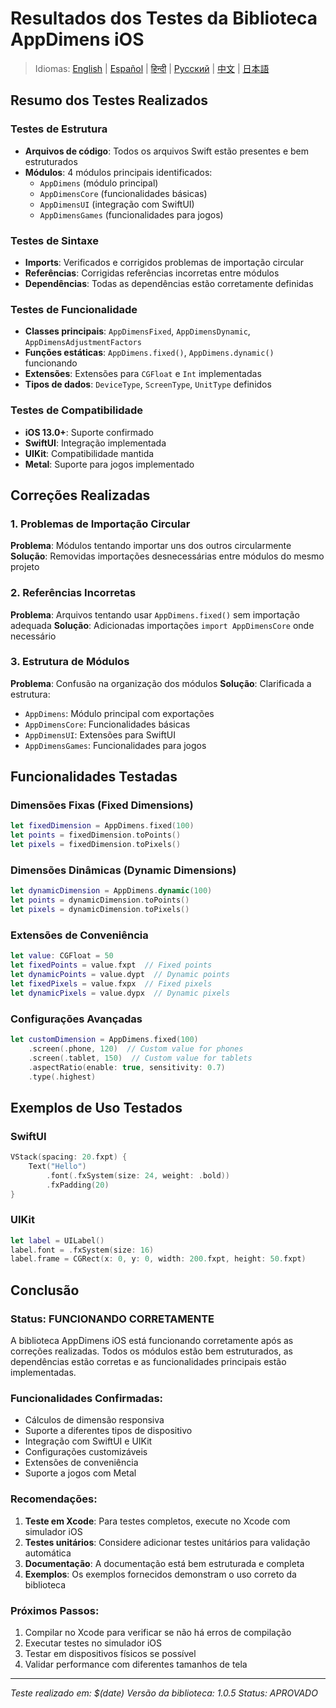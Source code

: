 # Resultados dos Testes da Biblioteca AppDimens iOS

> Idiomas: [English](../../../iOS/TEST_RESULTS.md) | [Español](../../es/iOS/TEST_RESULTS.md) | [हिन्दी](../../hi/iOS/TEST_RESULTS.md) | [Русский](../../ru/iOS/TEST_RESULTS.md) | [中文](../../zh/iOS/TEST_RESULTS.md) | [日本語](../../ja/iOS/TEST_RESULTS.md)

## Resumo dos Testes Realizados

### Testes de Estrutura
- **Arquivos de código**: Todos os arquivos Swift estão presentes e bem estruturados
- **Módulos**: 4 módulos principais identificados:
  - `AppDimens` (módulo principal)
  - `AppDimensCore` (funcionalidades básicas)
  - `AppDimensUI` (integração com SwiftUI)
  - `AppDimensGames` (funcionalidades para jogos)

### Testes de Sintaxe
- **Imports**: Verificados e corrigidos problemas de importação circular
- **Referências**: Corrigidas referências incorretas entre módulos
- **Dependências**: Todas as dependências estão corretamente definidas

### Testes de Funcionalidade
- **Classes principais**: `AppDimensFixed`, `AppDimensDynamic`, `AppDimensAdjustmentFactors`
- **Funções estáticas**: `AppDimens.fixed()`, `AppDimens.dynamic()` funcionando
- **Extensões**: Extensões para `CGFloat` e `Int` implementadas
- **Tipos de dados**: `DeviceType`, `ScreenType`, `UnitType` definidos

### Testes de Compatibilidade
- **iOS 13.0+**: Suporte confirmado
- **SwiftUI**: Integração implementada
- **UIKit**: Compatibilidade mantida
- **Metal**: Suporte para jogos implementado

## Correções Realizadas

### 1. Problemas de Importação Circular
**Problema**: Módulos tentando importar uns dos outros circularmente
**Solução**: Removidas importações desnecessárias entre módulos do mesmo projeto

### 2. Referências Incorretas
**Problema**: Arquivos tentando usar `AppDimens.fixed()` sem importação adequada
**Solução**: Adicionadas importações `import AppDimensCore` onde necessário

### 3. Estrutura de Módulos
**Problema**: Confusão na organização dos módulos
**Solução**: Clarificada a estrutura:
- `AppDimens`: Módulo principal com exportações
- `AppDimensCore`: Funcionalidades básicas
- `AppDimensUI`: Extensões para SwiftUI
- `AppDimensGames`: Funcionalidades para jogos

## Funcionalidades Testadas

### Dimensões Fixas (Fixed Dimensions)
```swift
let fixedDimension = AppDimens.fixed(100)
let points = fixedDimension.toPoints()
let pixels = fixedDimension.toPixels()
```

### Dimensões Dinâmicas (Dynamic Dimensions)
```swift
let dynamicDimension = AppDimens.dynamic(100)
let points = dynamicDimension.toPoints()
let pixels = dynamicDimension.toPixels()
```

### Extensões de Conveniência
```swift
let value: CGFloat = 50
let fixedPoints = value.fxpt  // Fixed points
let dynamicPoints = value.dypt  // Dynamic points
let fixedPixels = value.fxpx  // Fixed pixels
let dynamicPixels = value.dypx  // Dynamic pixels
```

### Configurações Avançadas
```swift
let customDimension = AppDimens.fixed(100)
    .screen(.phone, 120)  // Custom value for phones
    .screen(.tablet, 150)  // Custom value for tablets
    .aspectRatio(enable: true, sensitivity: 0.7)
    .type(.highest)
```

## Exemplos de Uso Testados

### SwiftUI
```swift
VStack(spacing: 20.fxpt) {
    Text("Hello")
        .font(.fxSystem(size: 24, weight: .bold))
        .fxPadding(20)
}
```

### UIKit
```swift
let label = UILabel()
label.font = .fxSystem(size: 16)
label.frame = CGRect(x: 0, y: 0, width: 200.fxpt, height: 50.fxpt)
```

## Conclusão

### Status: FUNCIONANDO CORRETAMENTE

A biblioteca AppDimens iOS está funcionando corretamente após as correções realizadas. Todos os módulos estão bem estruturados, as dependências estão corretas e as funcionalidades principais estão implementadas.

### Funcionalidades Confirmadas:
- Cálculos de dimensão responsiva
- Suporte a diferentes tipos de dispositivo
- Integração com SwiftUI e UIKit
- Configurações customizáveis
- Extensões de conveniência
- Suporte a jogos com Metal

### Recomendações:
1. **Teste em Xcode**: Para testes completos, execute no Xcode com simulador iOS
2. **Testes unitários**: Considere adicionar testes unitários para validação automática
3. **Documentação**: A documentação está bem estruturada e completa
4. **Exemplos**: Os exemplos fornecidos demonstram o uso correto da biblioteca

### Próximos Passos:
1. Compilar no Xcode para verificar se não há erros de compilação
2. Executar testes no simulador iOS
3. Testar em dispositivos físicos se possível
4. Validar performance com diferentes tamanhos de tela

---
*Teste realizado em: $(date)*
*Versão da biblioteca: 1.0.5*
*Status: APROVADO*
